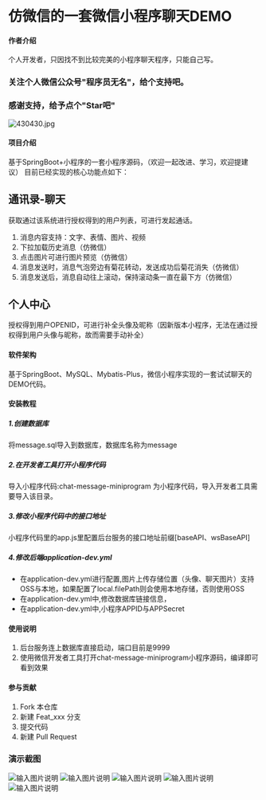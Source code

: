 # 仿微信的一套微信小程序聊天DEMO

#### 作者介绍
个人开发者，只因找不到比较完美的小程序聊天程序，只能自己写。

### 关注个人微信公众号"程序员无名"，给个支持吧。

### 感谢支持，给予点个"Star吧"


![430430.jpg](http://www.wmbyte.com/img/wechat_qrcode_mp.jpg)

#### 项目介绍
基于SpringBoot+小程序的一套小程序源码，（欢迎一起改进、学习，欢迎提建议）
目前已经实现的核心功能点如下：

## 通讯录-聊天

获取通过该系统进行授权得到的用户列表，可进行发起通话。
1. 消息内容支持：文字、表情、图片、视频
2. 下拉加载历史消息（仿微信）
3. 点击图片可进行图片预览（仿微信）
4. 消息发送时，消息气泡旁边有菊花转动，发送成功后菊花消失（仿微信）
5. 消息发送后，消息自动往上滚动，保持滚动条一直在最下方（仿微信）

## 个人中心

授权得到用户OPENID，可进行补全头像及昵称（因新版本小程序，无法在通过授权得到用户头像与昵称，故而需要手动补全）


#### 软件架构
基于SpringBoot、MySQL、Mybatis-Plus，微信小程序实现的一套试试聊天的DEMO代码。

#### 安装教程

##### 1.创建数据库
将message.sql导入到数据库，数据库名称为message
##### 2.在开发者工具打开小程序代码
导入小程序代码:chat-message-miniprogram 为小程序代码，导入开发者工具需要导入该目录。
##### 3.修改小程序代码中的接口地址
小程序代码里的app.js里配置后台服务的接口地址前缀[baseAPI、wsBaseAPI]
##### 4.修改后端application-dev.yml
- 在application-dev.yml进行配置,图片上传存储位置（头像、聊天图片）支持OSS与本地，如果配置了local.filePath则会使用本地存储，否则使用OSS 
- 在application-dev.yml中,修改数据库链接信息，
- 在application-dev.yml中,小程序APPID与APPSecret


#### 使用说明

1.  后台服务连上数据库直接启动，端口目前是9999
2.  使用微信开发者工具打开chat-message-miniprogram小程序源码，编译即可看到效果

#### 参与贡献

1.  Fork 本仓库
2.  新建 Feat_xxx 分支
3.  提交代码
4.  新建 Pull Request

### 演示截图

![输入图片说明](https://www.wmbyte.com/img/chat_message_minip/address-book1.jpeg)
![输入图片说明](https://images.gitee.com/uploads/images/2021/1103/141820_d7ffe8e7_601463.png "屏幕截图.png")
![输入图片说明](https://images.gitee.com/uploads/images/2021/1103/142034_05ff162c_601463.png "屏幕截图.png")
![输入图片说明](https://images.gitee.com/uploads/images/2021/1103/142045_6b045ecf_601463.png "屏幕截图.png")
![输入图片说明](https://www.wmbyte.com/img/chat_message_minip/person-center.jpeg)
